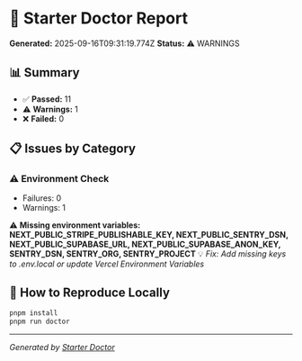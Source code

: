 # 🏥 Starter Doctor Report

**Generated:** 2025-09-16T09:31:19.774Z
**Status:** ⚠️ WARNINGS

## 📊 Summary

- ✅ **Passed:** 11
- ⚠️ **Warnings:** 1
- ❌ **Failed:** 0

## 📋 Issues by Category

### ⚠️ Environment Check

- Failures: 0
- Warnings: 1

⚠️ **Missing environment variables: NEXT_PUBLIC_STRIPE_PUBLISHABLE_KEY, NEXT_PUBLIC_SENTRY_DSN, NEXT_PUBLIC_SUPABASE_URL, NEXT_PUBLIC_SUPABASE_ANON_KEY, SENTRY_DSN, SENTRY_ORG, SENTRY_PROJECT**
   💡 *Fix: Add missing keys to .env.local or update Vercel Environment Variables*

## 🔧 How to Reproduce Locally

```bash
pnpm install
pnpm run doctor
```

---

*Generated by [Starter Doctor](../scripts/starter-doctor.ts)*
